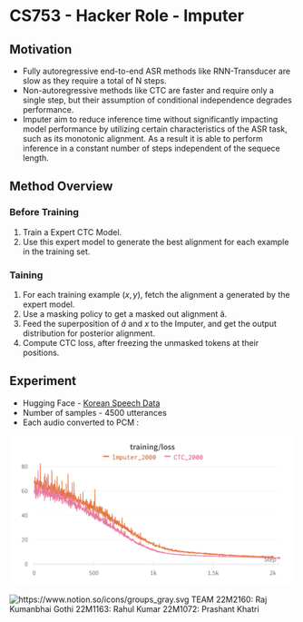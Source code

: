 # CS753 -  Hacker Role - Imputer

## Motivation

- Fully autoregressive end-to-end ASR methods like RNN-Transducer are slow as they require a total of N steps.
- Non-autoregressive methods like CTC are faster and require only a single step, but their assumption of conditional independence degrades performance.
- Imputer aim to reduce inference time without significantly impacting model performance by utilizing certain characteristics of the ASR task, such as its monotonic alignment. As a result it is able to perform inference in a constant number of steps independent of the sequece length.

## Method Overview

### Before Training

1. Train a Expert CTC Model.
2. Use this expert model to generate the best alignment for each example in the training set.

### Taining

1. For each training example $(x, y)$, fetch the alignment a generated by the expert model.
2. Use a masking policy to get a masked out alignment ã.
3. Feed the superposition of $ã$ and $x$ to the Imputer, and get the output distribution for posterior alignment.
4. Compute CTC loss, after freezing the unmasked tokens at their positions.

## Experiment

- Hugging Face - [Korean Speech Data](https://huggingface.co/datasets/NX2411/AIhub-korean-speech-data)
- Number of samples - 4500 utterances
- Each audio converted to PCM :

![MicrosoftTeams-image.png](https://github.com/prashantkhatri23/Prashant-Test/blob/main/CS753%20-%20Hacker%20Role%20-%20Imputer/MicrosoftTeams-image.png)

<aside>
<img src="https://www.notion.so/icons/groups_gray.svg" alt="https://www.notion.so/icons/groups_gray.svg" width="40px" /> 
TEAM
22M2160: Raj Kumanbhai Gothi
22M1163: Rahul Kumar
22M1072: Prashant Khatri

</aside>
